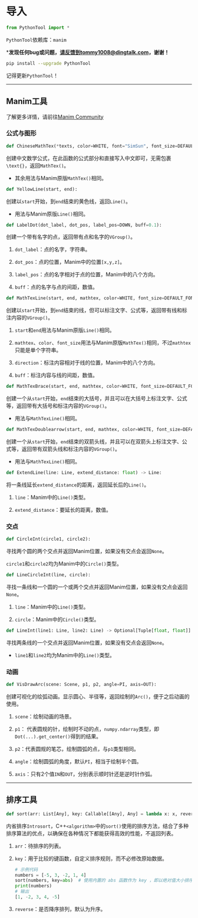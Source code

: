 # 导入

```python
from PythonTool import *
```

`PythonTool`依赖库：`manim`

***发现任何bug或问题，请反馈到tommy1008@dingtalk.com，谢谢！** 

```bash
pip install --upgrade PythonTool
```

记得更新`PythonTool`！

---

## $\text{Manim}$工具

了解更多详情，请前往[$\text{Manim Community}$](https://www.manim.community)

### 公式与图形

```python
def ChineseMathTex(*texts, color=WHITE, font="SimSun", font_size=DEFAULT_FONT_SIZE, tex_to_color_map={}):
```

创建中文数学公式，在此函数的公式部分和直接写入中文即可，无需包裹`\text{}`，返回`MathTex()`。

- 其余用法与$\text{Manim}$原版`MathTex()`相同。

```python
def YellowLine(start, end):
```

创建以`start`开始，到`end`结束的黄色线，返回`Line()`。

- 用法与$\text{Manim}$原版`Line()`相同。

```python
def LabelDot(dot_label, dot_pos, label_pos=DOWN, buff=0.1):
```

创建一个带有名字的点，返回带有点和名字的`VGroup()`。

1. `dot_label`：点的名字，字符串。

2. `dot_pos`：点的位置，$\text{Manim}$中的位置`[x,y,z]`。

3. `label_pos`：点的名字相对于点的位置，$\text{Manim}$中的八个方向。

4. `buff`：点的名字与点的间距，数值。

```python
def MathTexLine(start, end, mathtex, color=WHITE, font_size=DEFAULT_FONT_SIZE, direction=UP, buff=0.5):
```

创建以`start`开始，到`end`结束的线，但可以标注文字、公式等，返回带有线和标注内容的`VGroup()`。

1. `start`和`end`用法与$\text{Manim}$原版`Line()`相同。

2. `mathtex`、`color`、`font_size`用法与$\text{Manim}$原版`MathTex()`相同，不过`mathtex`只能是单个字符串。

3. `direction`：标注内容相对于线的位置，$\text{Manim}$中的八个方向。

4. `buff`：标注内容与线的间距，数值。

```python
def MathTexBrace(start, end, mathtex, color=WHITE, font_size=DEFAULT_FONT_SIZE, direction=UP, buff=0.5):
```

创建一个从`start`开始，`end`结束的大括号，并且可以在大括号上标注文字、公式等，返回带有大括号和标注内容的`VGroup()`。

- 用法与`MathTexLine()`相同。

```python
def MathTexDoublearrow(start, end, mathtex, color=WHITE, font_size=DEFAULT_FONT_SIZE, direction=UP, buff=0.5):
```

创建一个从`start`开始，`end`结束的双箭头线，并且可以在双箭头上标注文字、公式等，返回带有双箭头线和标注内容的`VGroup()`。

- 用法与`MathTexLine()`相同。

```python
def ExtendLine(line: Line, extend_distance: float) -> Line:
```

将一条线延长`extend_distance`的距离，返回延长后的`Line()`。

1. `line`：$\text{Manim}$中的`Line()`类型。

2. `extend_distance`：要延长的距离，数值。

### 交点

```python
def CircleInt(circle1, circle2):
```

寻找两个圆的两个交点并返回$\text{Manim}$位置，如果没有交点会返回`None`。

`circle1`和`circle2`均为$\text{Manim}$中的`Circle()`类型。

```python
def LineCircleInt(line, circle):
```

寻找一条线和一个圆的一个或两个交点并返回$\text{Manim}$位置，如果没有交点会返回`None`。

1. `line`：$\text{Manim}$中的`Line()`类型。

2. `circle`：$\text{Manim}$中的`Circle()`类型。

```python
def LineInt(line1: Line, line2: Line) -> Optional[Tuple[float, float]]:
```

寻找两条线的一个交点并返回$\text{Manim}$位置，如果没有交点会返回`None`。

- `line1`和`line2`均为$\text{Manim}$中的`Line()`类型。

### 动画

```python
def VisDrawArc(scene: Scene, p1, p2, angle=PI, axis=OUT):
```

 创建可视化的绘弧动画。显示圆心、半径等，返回绘制的`Arc()`，便于之后动画的使用。

1. `scene`：绘制动画的场景。

2. `p1`： 代表圆规的针，绘制时不动的点，`numpy.ndarray`类型，即`Dot(...).get_center()`得到的结果。

3. `p2`：代表圆规的笔芯，绘制圆弧的点，与`p1`类型相同。

4. `angle`：绘制圆弧的角度，默认`PI`，相当于绘制半个圆。

5. `axis`：只有2个值`IN`和`OUT`，分别表示顺时针还是逆时针作弧。

---

## 排序工具

```python
def sort(arr: List[Any], key: Callable[[Any], Any] = lambda x: x, reverse: bool = False) -> None:
```

内省排序`Introsort`，C++`<algorithm>`中的`sort()`使用的排序方法，结合了多种排序算法的优点，以确保在各种情况下都能获得高效的性能，不返回列表。

1. `arr`：待排序的列表。

2. `key`：用于比较的键函数，自定义排序规则，而不必修改原始数据。
   
   ```python
   # 示例代码
   numbers = [-5, 3, -2, 1, 4]
   sort(numbers, key=abs)  # 使用内置的 abs 函数作为 key ，即以绝对值大小排序
   print(numbers)
   # 输出
   [1, -2, 3, 4, -5]
   ```

3. `reverse`：是否降序排列，默认为升序。


